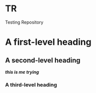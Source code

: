 # TR
Testing Repository 

# A first-level heading
## A second-level heading
**_this is me trying_**
### A third-level heading
